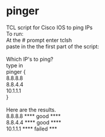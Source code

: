# pinger
TCL script for Cisco IOS to ping IPs<br>
To run:<br>
At the # prompt enter tclsh<br>
paste in the the first part of the script:<br>
<br>
Which IP's to ping?<br>
type in<br>
pinger {<br>
8.8.8.8<br>
8.8.4.4<br>
10.1.1.1<br>
}<br>
<br>
Here are the results.<br>
8.8.8.8 **** good ****<br>
8.8.4.4 **** good ****<br>
10.1.1.1 **** failed ***<br>
